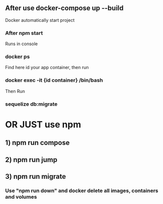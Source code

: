 ## After use docker-compose up --build

Docker automatically start project

### After npm start

Runs in console 

### docker ps

Find here id your app container, then run 

### docker exec -it {id container} /bin/bash

Then Run

### sequelize db:migrate

# OR JUST use npm

## 1) npm run compose
## 2) npm run jump
## 3) npm run migrate

### Use "npm run down" and docker delete all images, containers and volumes

